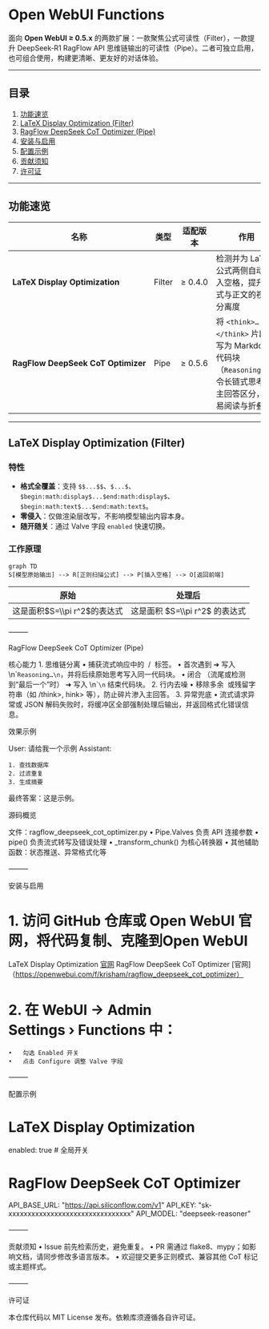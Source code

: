 # Open WebUI Functions

面向 **Open WebUI ≥ 0.5.x** 的两款扩展：一款聚焦公式可读性（Filter），一款提升 DeepSeek‑R1 RagFlow API 思维链输出的可读性（Pipe）。二者可独立启用，也可组合使用，构建更清晰、更友好的对话体验。

---

## 目录
1. [功能速览](#功能速览)  
2. [LaTeX Display Optimization (Filter)](#latex-display-optimization.py)  
3. [RagFlow DeepSeek CoT Optimizer (Pipe)](#ragflow-deepseek-cot-optimizer.py)  
4. [安装与启用](#安装与启用)  
5. [配置示例](#配置示例)   
6. [贡献须知](#贡献须知)  
7. [许可证](#许可证)

---

## 功能速览

| 名称 | 类型 | 适配版本 | 作用 |
|------|------|----------|------|
| **LaTeX Display Optimization** | Filter | ≥ 0.4.0 | 检测并为 LaTeX 公式两侧自动插入空格，提升公式与正文的视觉分离度 |
| **RagFlow DeepSeek CoT Optimizer** | Pipe   | ≥ 0.5.6 | 将 `<think>…</think>` 片段转写为 Markdown 代码块（```Reasoning…```），令长链式思考与主回答区分，更易阅读与折叠 |

---

## LaTeX Display Optimization (Filter)

### 特性
- **格式全覆盖**：支持 `$$...$$`、`$...$`、`$begin:math:display$...$end:math:display$`、`$begin:math:text$...$end:math:text$`。
- **零侵入**：仅做渲染层改写，不影响模型输出内容本身。
- **随开随关**：通过 Valve 字段 `enabled` 快速切换。

### 工作原理
```mermaid
graph TD
S[模型原始输出] --> R[正则扫描公式] --> P[插入空格] --> O[返回前端]
```

|原始|处理后|
|---|---|
|这是面积$S=\\pi r^2$的表达式|这是面积 $S=\\pi r^2$ 的表达式|



⸻

RagFlow DeepSeek CoT Optimizer (Pipe)

核心能力
	1.	思维链分离
	•	捕获流式响应中的 <think> / </think> 标签。
	•	首次遇到 <think> ➜ 写入 \n\``Reasoning…\n`，并将后续原始思考写入同一代码块。
	•	闭合 </think>（流尾或检测到“最后一个”时） ➜ 写入 \n\``\n` 结束代码块。
	2.	行内去噪
	•	移除多余 <think> 或残留字符串（如 /think>, hink> 等），防止碎片渗入主回答。
	3.	异常兜底
	•	流式请求异常或 JSON 解码失败时，将缓冲区全部强制处理后输出，并返回格式化错误信息。

效果示例

User: 请给我一个示例
Assistant: 
```Reasoning...
1. 查找数据库
2. 过滤重复
3. 生成摘要
```
最终答案：这是示例。


源码概览

文件：ragflow_deepseek_cot_optimizer.py
	•	Pipe.Valves 负责 API 连接参数
	•	pipe() 负责流式转写及错误处理
	•	_transform_chunk() 为核心转换器
	•	其他辅助函数：状态推送、异常格式化等

⸻

安装与启用

# 1. 访问 GitHub 仓库或 Open WebUI 官网，将代码复制、克隆到Open WebUI

LaTeX Display Optimization [官网](https://openwebui.com/f/krisham/latex_display_optimization)
RagFlow DeepSeek CoT Optimizer [官网]（https://openwebui.com/f/krisham/ragflow_deepseek_cot_optimizer）

# 2. 在 WebUI → Admin Settings › Functions 中：
	•	勾选 Enabled 开关
	•	点击 Configure 调整 Valve 字段

⸻

配置示例

# LaTeX Display Optimization
enabled: true      # 全局开关

# RagFlow DeepSeek CoT Optimizer
API_BASE_URL: "https://api.siliconflow.com/v1"
API_KEY: "sk-xxxxxxxxxxxxxxxxxxxxxxxxxxxxxxxx"
API_MODEL: "deepseek-reasoner"


⸻

贡献须知
	•	Issue 前先检索历史，避免重复。
	•	PR 需通过 flake8、mypy；如影响文档，请同步修改多语言版本。
	•	欢迎提交更多正则模式、兼容其他 CoT 标记或主题样式。

⸻

许可证

本仓库代码以 MIT License 发布。依赖库须遵循各自许可证。

